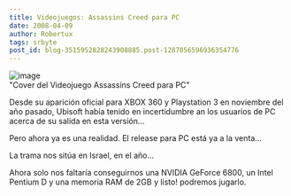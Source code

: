 ```yaml
---
title: Videojuegos: Assassins Creed para PC
date: 2008-04-09
author: Robertux
tags: srbyte
post_id: blog-3515952828243908885.post-1287056596936354776
---
```


![image](https://bp3.blogger.com/_jH77WNrMVRA/R9R0KNxJyaI/AAAAAAAAAnc/A9LH9AOkqfo/s320/boxshot_uk_large.jpg)    
"Cover del Videojuego Assassins Creed para
PC"

Desde su aparición oficial para XBOX 360 y Playstation 3 en noviembre del año pasado, Ubisoft había tenido en incertidumbre an los usuarios de PC acerca de su salida en esta versión...

Pero ahora ya es una realidad. El release para PC está ya a la venta...

La trama nos sitúa en Israel, en el año...

Ahora solo nos faltaría conseguirnos una NVIDIA GeForce 6800, un Intel Pentium D y una memoria RAM de 2GB y listo! podremos jugarlo.